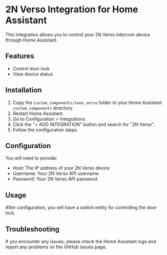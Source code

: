# 2N Verso Integration for Home Assistant

This integration allows you to control your 2N Verso intercom device through Home Assistant.

## Features

- Control door lock
- View device status

## Installation

1. Copy the `custom_components/twon_verso` folder to your Home Assistant `custom_components` directory.
2. Restart Home Assistant.
3. Go to Configuration > Integrations.
4. Click the "+ ADD INTEGRATION" button and search for "2N Verso".
5. Follow the configuration steps.

## Configuration

You will need to provide:

- Host: The IP address of your 2N Verso device
- Username: Your 2N Verso API username
- Password: Your 2N Verso API password

## Usage

After configuration, you will have a switch entity for controlling the door lock.

## Troubleshooting

If you encounter any issues, please check the Home Assistant logs and report any problems on the GitHub issues page.

